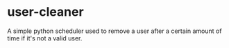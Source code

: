# user-cleaner
A simple python scheduler used to remove a user after a certain amount of time if it's not a valid user.
